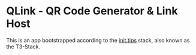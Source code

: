# QLink - QR Code Generator & Link Host

This is an app bootstrapped according to the [init.tips](https://init.tips) stack, also known as the T3-Stack.
